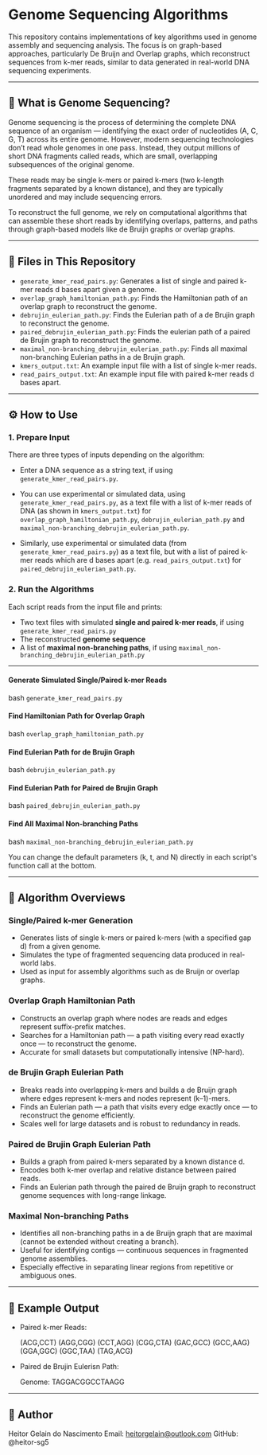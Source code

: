 # Genome Sequencing Algorithms

This repository contains implementations of key algorithms used in genome assembly and sequencing analysis. The focus is on graph-based approaches, particularly De Bruijn and Overlap graphs, which reconstruct sequences from k-mer reads, similar to data generated in real-world DNA sequencing experiments.

---

## 🧬 What is Genome Sequencing?

Genome sequencing is the process of determining the complete DNA sequence of an organism — identifying the exact order of nucleotides (A, C, G, T) across its entire genome. However, modern sequencing technologies don’t read whole genomes in one pass. Instead, they output millions of short DNA fragments called reads, which are small, overlapping subsequences of the original genome.

These reads may be single k-mers or paired k-mers (two k-length fragments separated by a known distance), and they are typically unordered and may include sequencing errors.

To reconstruct the full genome, we rely on computational algorithms that can assemble these short reads by identifying overlaps, patterns, and paths through graph-based models like de Bruijn graphs or overlap graphs.

---

## 📁 Files in This Repository

- `generate_kmer_read_pairs.py`: Generates a list of single and paired k-mer reads d bases apart given a genome.
- `overlap_graph_hamiltonian_path.py`: Finds the Hamiltonian path of an overlap graph to reconstruct the genome.
- `debrujin_eulerian_path.py`: Finds the Eulerian path of a de Brujin graph to reconstruct the genome.
- `paired_debrujin_eulerian_path.py`: Finds the eulerian path of a paired de Brujin graph to reconstruct the genome.
- `maximal_non-branching_debrujin_eulerian_path.py`: Finds all maximal non-branching Eulerian paths in a de Brujin graph.
- `kmers_output.txt`: An example input file with a list of single k-mer reads.
- `read_pairs_output.txt`: An example input file with paired k-mer reads d bases apart.
    
---

## ⚙️ How to Use

### 1. Prepare Input

There are three types of inputs depending on the algorithm:

- Enter a DNA sequence as a string text, if using `generate_kmer_read_pairs.py`. 

- You can use experimental or simulated data, using `generate_kmer_read_pairs.py`, as a text file with a list of k-mer reads of DNA (as shown in `kmers_output.txt`) for `overlap_graph_hamiltonian_path.py`, `debrujin_eulerian_path.py` and `maximal_non-branching_debrujin_eulerian_path.py`.

- Similarly, use experimental or simulated data (from `generate_kmer_read_pairs.py`) as a text file, but with a list of paired k-mer reads which are d bases apart (e.g. `read_pairs_output.txt`) for `paired_debrujin_eulerian_path.py`.

### 2. Run the Algorithms

Each script reads from the input file and prints:

- Two text files with simulated **single and paired k-mer reads**, if using `generate_kmer_read_pairs.py`
- The reconstructed **genome sequence**
- A list of **maximal non-branching paths**, if using `maximal_non-branching_debrujin_eulerian_path.py`

---

#### Generate Simulated Single/Paired k-mer Reads

  bash
```generate_kmer_read_pairs.py```

#### Find Hamiltonian Path for Overlap Graph

  bash
```overlap_graph_hamiltonian_path.py```

#### Find Eulerian Path for de Brujin Graph 

  bash
```debrujin_eulerian_path.py```

#### Find Eulerian Path for Paired de Brujin Graph 

  bash
```paired_debrujin_eulerian_path.py```

#### Find All Maximal Non-branching Paths 

  bash
```maximal_non-branching_debrujin_eulerian_path.py```

You can change the default parameters (k, t, and N) directly in each script's function call at the bottom.

---

## 🧠 Algorithm Overviews

### Single/Paired k-mer Generation

- Generates lists of single k-mers or paired k-mers (with a specified gap d) from a given genome.
- Simulates the type of fragmented sequencing data produced in real-world labs.
- Used as input for assembly algorithms such as de Bruijn or overlap graphs.

### Overlap Graph Hamiltonian Path

- Constructs an overlap graph where nodes are reads and edges represent suffix-prefix matches.
- Searches for a Hamiltonian path — a path visiting every read exactly once — to reconstruct the genome.
- Accurate for small datasets but computationally intensive (NP-hard).

### de Brujin Graph Eulerian Path

- Breaks reads into overlapping k-mers and builds a de Bruijn graph where edges represent k-mers and nodes represent (k–1)-mers.
- Finds an Eulerian path — a path that visits every edge exactly once — to reconstruct the genome efficiently.
- Scales well for large datasets and is robust to redundancy in reads.

### Paired de Brujin Graph Eulerian Path

- Builds a graph from paired k-mers separated by a known distance d.
- Encodes both k-mer overlap and relative distance between paired reads.
- Finds an Eulerian path through the paired de Bruijn graph to reconstruct genome sequences with long-range linkage.

### Maximal Non-branching Paths

- Identifies all non-branching paths in a de Bruijn graph that are maximal (cannot be extended without creating a branch).
- Useful for identifying contigs — continuous sequences in fragmented genome assemblies.
- Especially effective in separating linear regions from repetitive or ambiguous ones.

---

## 🧪 Example Output

- Paired k-mer Reads:
  
    (ACG,CCT) (AGG,CGG) (CCT,AGG) (CGG,CTA) (GAC,GCC) (GCC,AAG) (GGA,GGC) (GGC,TAA) (TAG,ACG)

- Paired de Brujin Eulerisn Path:
  
    Genome: TAGGACGGCCTAAGG

---

## 👤 Author

Heitor Gelain do Nascimento
Email: heitorgelain@outlook.com
GitHub: @heitor-sg5
